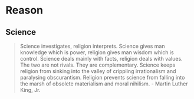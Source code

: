 # Reason

## Science

> Science investigates, religion interprets. Science gives man knowledge which is power, religion gives man wisdom which is control. Science deals mainly with facts, religion deals with values. The two are not rivals. They are complementary. Science keeps religion from sinking into the valley of crippling irrationalism and paralysing obscurantism. Religion prevents science from falling into the marsh of obsolete materialism and moral nihilism. - Martin Luther King, Jr.
